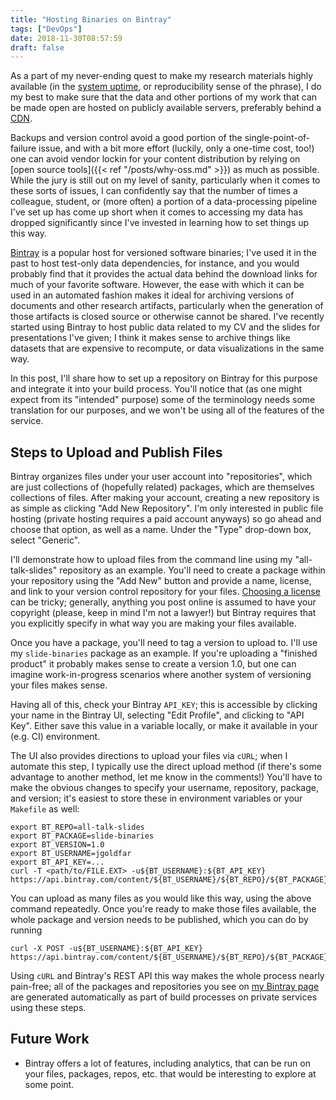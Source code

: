 ```yaml
---
title: "Hosting Binaries on Bintray"
tags: ["DevOps"]
date: 2018-11-30T08:57:59
draft: false
---
```


As a part of my never-ending quest to make my research materials highly available (in the [system uptime](https://en.wikipedia.org/wiki/High_availability), or reproducibility sense of the phrase), I do my best to make sure that the data and other portions of my work that can be made open are hosted on publicly available servers, preferably behind a [CDN](https://en.wikipedia.org/wiki/Content_delivery_network).

Backups and version control avoid a good portion of the single-point-of-failure issue, and with a bit more effort (luckily, only a one-time cost, too!) one can avoid vendor lockin for your content distribution by relying on [open source tools]({{< ref "/posts/why-oss.md" >}}) as much as possible.
While the jury is still out on my level of sanity, particularly when it comes to these sorts of issues, I can confidently say that the number of times a colleague, student, or (more often) a portion of a data-processing pipeline I've set up has come up short when it comes to accessing my data has dropped significantly since I've invested in learning how to set things up this way.

[Bintray](https://bintray.com/) is a popular host for versioned software binaries; I've used it in the past to host test-only data dependencies, for instance, and you would probably find that it provides the actual data behind the download links for much of your favorite software.
However, the ease with which it can be used in an automated fashion makes it ideal for archiving versions of documents and other research artifacts, particularly when the generation of those artifacts is closed source or otherwise cannot be shared.
I've recently started using Bintray to host public data related to my CV and the slides for presentations I've given; I think it makes sense to archive things like datasets that are expensive to recompute, or data visualizations in the same way.

In this post, I'll share how to set up a repository on Bintray for this purpose and integrate it into your build process.
You'll notice that (as one might expect from its "intended" purpose) some of the terminology needs some translation for our purposes, and we won't be using all of the features of the service.


## Steps to Upload and Publish Files

Bintray organizes files under your user account into "repositories", which are just collections of (hopefully related) packages, which are themselves collections of files.
After making your account, creating a new repository is as simple as clicking "Add New Repository".
I'm only interested in public file hosting (private hosting requires a paid account anyways) so go ahead and choose that option, as well as a name.
Under the "Type" drop-down box, select "Generic".

I'll demonstrate how to upload files from the command line using my "all-talk-slides" repository as an example.
You'll need to create a package within your repository using the "Add New" button and provide a name, license, and link to your version control repository for your files.
[Choosing a license](https://choosealicense.com/) can be tricky; generally, anything you post online is assumed to have your copyright (please, keep in mind I'm not a lawyer!) but Bintray requires that you explicitly specify in what way you are making your files available.

Once you have a package, you'll need to tag a version to upload to.
I'll use my `slide-binaries` package as an example.
If you're uploading a "finished product" it probably makes sense to create a version 1.0, but one can imagine work-in-progress scenarios where another system of versioning your files makes sense.

Having all of this, check your Bintray `API_KEY`; this is accessible by clicking your name in the Bintray UI, selecting "Edit Profile", and clicking to "API Key".
Either save this value in a variable locally, or make it available in your (e.g. CI) environment.

The UI also provides directions to upload your files via `cURL`; when I automate this step, I typically use the direct upload method (if there's some advantage to another method, let me know in the comments!)
You'll have to make the obvious changes to specify your username, repository, package, and version; it's easiest to store these in environment variables or your `Makefile` as well:

```
export BT_REPO=all-talk-slides
export BT_PACKAGE=slide-binaries
export BT_VERSION=1.0
export BT_USERNAME=jgoldfar
export BT_API_KEY=...
curl -T <path/to/FILE.EXT> -u${BT_USERNAME}:${BT_API_KEY} https://api.bintray.com/content/${BT_USERNAME}/${BT_REPO}/${BT_PACKAGE}/${BT_VERSION}/<FILE_TARGET_PATH>
```

You can upload as many files as you would like this way, using the above command repeatedly.
Once you're ready to make those files available, the whole package and version needs to be published, which you can do by running

```
curl -X POST -u${BT_USERNAME}:${BT_API_KEY} https://api.bintray.com/content/${BT_USERNAME}/${BT_REPO}/${BT_PACKAGE}/${BT_VERSION}/publish
```

Using `cURL` and Bintray's REST API this way makes the whole process nearly pain-free; all of the packages and repositories you see on [my Bintray page](https://bintray.com/jgoldfar) are generated automatically as part of build processes on private services using these steps.

## Future Work

* Bintray offers a lot of features, including analytics, that can be run on your files, packages, repos, etc. that would be interesting to explore at some point.
